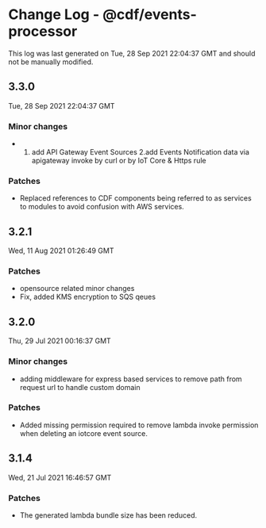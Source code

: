 # Change Log - @cdf/events-processor

This log was last generated on Tue, 28 Sep 2021 22:04:37 GMT and should not be manually modified.

## 3.3.0
Tue, 28 Sep 2021 22:04:37 GMT

### Minor changes

- 1. add API Gateway Event Sources 2.add Events Notification data via apigateway invoke by curl or by IoT Core & Https rule

### Patches

- Replaced references to CDF components being referred to as services to modules to avoid confusion with AWS services.

## 3.2.1
Wed, 11 Aug 2021 01:26:49 GMT

### Patches

- opensource related minor changes
- Fix, added KMS encryption to SQS qeues

## 3.2.0
Thu, 29 Jul 2021 00:16:37 GMT

### Minor changes

- adding middleware for express based services to remove path from request url to handle custom domain

### Patches

- Added missing permission required to remove lambda invoke permission when deleting an iotcore event source.

## 3.1.4
Wed, 21 Jul 2021 16:46:57 GMT

### Patches

- The generated lambda bundle size has been reduced.

